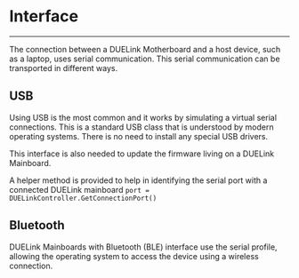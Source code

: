﻿# Interface

---

The connection between a DUELink Motherboard and a host device, such as a laptop, uses serial communication. This serial communication can be transported in different ways. 

## USB

Using USB is the most common and it works by simulating a virtual serial connections. This is a standard USB class that is understood by modern operating systems. There is no need to install any special USB drivers.

This interface is also needed to update the firmware living on a DUELink Mainboard.

A helper method is provided to help in identifying the serial port with a connected DUELink mainboard `port = DUELinkController.GetConnectionPort()`

## Bluetooth

DUELink Mainboards with Bluetooth (BLE) interface use the serial profile, allowing the operating system to access the device using a wireless connection.